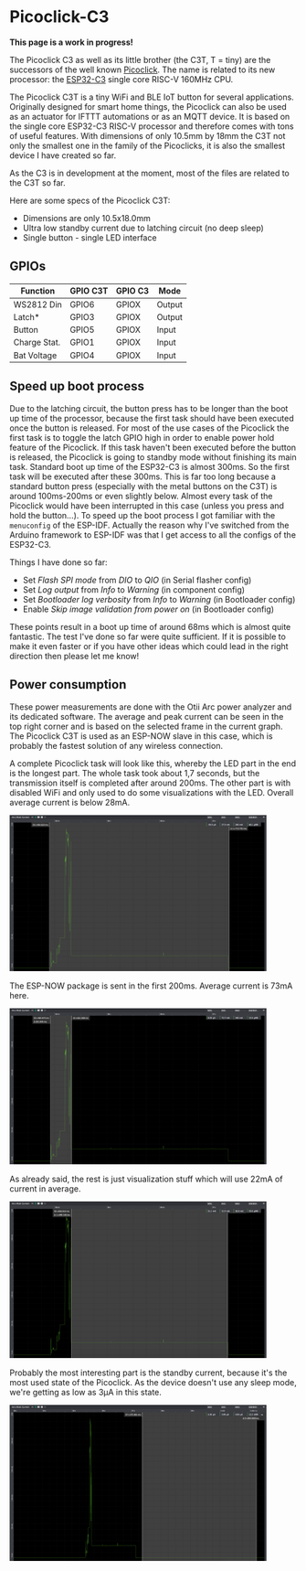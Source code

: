 # Picoclick-C3

**This page is a work in progress!**

The Picoclick C3 as well as its little brother (the C3T, T = tiny) are the successors of the well known [Picoclick](https://github.com/makermoekoe/Picoclick). The name is related to its new processor: the [ESP32-C3](https://www.espressif.com/sites/default/files/documentation/esp32-c3_datasheet_en.pdf) single core RISC-V 160MHz CPU.

The Picoclick C3T is a tiny WiFi and BLE IoT button for several applications. Originally designed for smart home things, the Picoclick can also be used as an actuator for IFTTT automations or as an MQTT device. It is based on the single core ESP32-C3 RISC-V processor and therefore comes with tons of useful features. With dimensions of only 10.5mm by 18mm the C3T not only the smallest one in the family of the Picoclicks, it is also the smallest device I have created so far.

As the C3 is in development at the moment, most of the files are related to the C3T so far.

Here are some specs of the Picoclick C3T:
- Dimensions are only 10.5x18.0mm
- Ultra low standby current due to latching circuit (no deep sleep)
- Single button - single LED interface

## GPIOs

Function | GPIO C3T | GPIO C3 | Mode
-------- | -------- | -------- | --------
WS2812 Din | GPIO6 | GPIOX | Output
Latch* | GPIO3 | GPIOX | Output
Button | GPIO5 | GPIOX | Input
Charge Stat. | GPIO1  | GPIOX | Input
Bat Voltage | GPIO4 | GPIOX | Input


## Speed up boot process

Due to the latching circuit, the button press has to be longer than the boot up time of the processor, because the first task should have been executed once the button is released. For most of the use cases of the Picoclick the first task is to toggle the latch GPIO high in order to enable power hold feature of the Picoclick. If this task haven't been executed before the button is released, the Picoclick is going to standby mode without finishing its main task.
Standard boot up time of the ESP32-C3 is almost 300ms. So the first task will be executed after these 300ms. This is far too long because a standard button press (especially with the metal buttons on the C3T) is around 100ms-200ms or even slightly below. Almost every task of the Picoclick would have been interrupted in this case (unless you press and hold the button...).
To speed up the boot process I got familiar with the ```menuconfig``` of the ESP-IDF. Actually the reason why I've switched from the Arduino framework to ESP-IDF was that I get access to all the configs of the ESP32-C3.

Things I have done so far:
- Set *Flash SPI mode* from *DIO* to *QIO* (in Serial flasher config)
- Set *Log output* from *Info* to *Warning* (in component config)
- Set *Bootloader log verbosity* from *Info* to *Warning* (in Bootloader config)
- Enable *Skip image validation from power on* (in Bootloader config)

These points result in a boot up time of around 68ms which is almost quite fantastic. The test I've done so far were quite sufficient. If it is possible to make it even faster or if you have other ideas which could lead in the right direction then please let me know!

## Power consumption

These power measurements are done with the Otii Arc power analyzer and its dedicated software. The average and peak current can be seen in the top right corner and is based on the selected frame in the current graph.
The Picoclick C3T is used as an ESP-NOW slave in this case, which is probably the fastest solution of any wireless connection.

A complete Picoclick task will look like this, whereby the LED part in the end is the longest part. The whole task took about 1,7 seconds, but the transmission itself is completed after around 200ms. The other part is with disabled WiFi and only used to do some visualizations with the LED. Overall average current is below 28mA.

<img src="docs/pc3t_pc_espnow_complete.png" width="450px"></a>

The ESP-NOW package is sent in the first 200ms. Average current is 73mA here.

<img src="docs/pc3t_pc_espnow_transmission.png" width="450px"></a>

As already said, the rest is just visualization stuff which will use 22mA of current in average.

<img src="docs/pc3t_pc_espnow_ledonly_wifioff.png" width="450px"></a>

Probably the most interesting part is the standby current, because it's the most used state of the Picoclick. As the device doesn't use any sleep mode, we're getting as low as 3µA in this state.

<img src="docs/pc3t_pc_espnow_standby.png" width="450px"></a>
